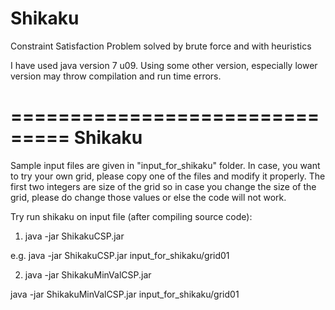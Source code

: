 Shikaku
=======

Constraint Satisfaction Problem solved by brute force and with heuristics

I have used java version 7 u09. Using some other version, especially lower version may throw compilation and run time errors.


===============================
Shikaku
===============================

Sample input files are given in "input_for_shikaku" folder. In case, you want to try your own grid, please copy one of the files and modify it properly. The first two integers are size of the grid so in case you change the size of the grid, please do change those values or else the code will not work.

Try run shikaku on input file (after compiling source code):

1. java -jar ShikakuCSP.jar <path of the input file>

e.g. java -jar ShikakuCSP.jar input_for_shikaku/grid01

2. java -jar ShikakuMinValCSP.jar <path of the input file>

java -jar ShikakuMinValCSP.jar input_for_shikaku/grid01
